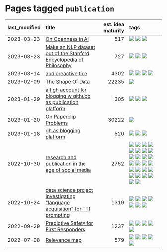 # Pages tagged `publication`

|last_modified|title|est. idea maturity|tags
|:---|:---|---:|:---|
|2023-03-23|[On Openness in AI](../on_openness_in_ai.md)|517|[![](https://img.shields.io/badge/tag-alignment-ea1833)](../tags/alignment.md) [![](https://img.shields.io/badge/tag-publication-4d35f9)](../tags/publication.md) [![](https://img.shields.io/badge/tag-publicgood-4aea2)](../tags/publicgood.md)|
|2023-03-23|[Make an NLP dataset out of the Stanford Encyclopedia of Philosophy](../sep_dataset.md)|727|[![](https://img.shields.io/badge/tag-dataset-112e27)](../tags/dataset.md) [![](https://img.shields.io/badge/tag-publication-4d35f9)](../tags/publication.md) [![](https://img.shields.io/badge/tag-wip-96f021)](../tags/wip.md)|
|2023-03-14|[audioreactive tide](../audioreactive_tide.md)|4302|[![](https://img.shields.io/badge/tag-animation-6a156e)](../tags/animation.md) [![](https://img.shields.io/badge/tag-completed-4a3565)](../tags/completed.md) [![](https://img.shields.io/badge/tag-experimental-eac1b9)](../tags/experimental.md) [![](https://img.shields.io/badge/tag-publication-4d35f9)](../tags/publication.md)|
|2023-02-09|[The Shape Of Data](../the_shape_of_data.md)|22235|[![](https://img.shields.io/badge/tag-publication-4d35f9)](../tags/publication.md)|
|2023-01-29|[alt gh account for blogging w githubb as publication platform](../alt_gh_account_for_blogging.md)|305|[![](https://img.shields.io/badge/tag-MILESTONE_POC-734214)](../tags/MILESTONE_POC.md) [![](https://img.shields.io/badge/tag-publication-4d35f9)](../tags/publication.md) [![](https://img.shields.io/badge/tag-wip-96f021)](../tags/wip.md)|
|2023-01-20|[On Paperclip Problems](../on_paperclip_problems.md)|30222|[![](https://img.shields.io/badge/tag-publication-4d35f9)](../tags/publication.md)|
|2023-01-18|[gh as blogging platform](../gh_as_blogging_platform.md)|520|[![](https://img.shields.io/badge/tag-publication-4d35f9)](../tags/publication.md) [![](https://img.shields.io/badge/tag-tooling-4bcfd8)](../tags/tooling.md) [![](https://img.shields.io/badge/tag-wip-96f021)](../tags/wip.md)|
|2022-10-30|[research and publication in the age of social media](../research-and-social.md)|2752|[![](https://img.shields.io/badge/tag-arxiv-dad82b)](../tags/arxiv.md) [![](https://img.shields.io/badge/tag-citation-35d420)](../tags/citation.md) [![](https://img.shields.io/badge/tag-corrections-32d44f)](../tags/corrections.md) [![](https://img.shields.io/badge/tag-credit-fe4dc)](../tags/credit.md) [![](https://img.shields.io/badge/tag-curation-d5ffe)](../tags/curation.md) [![](https://img.shields.io/badge/tag-discoverability-a68128)](../tags/discoverability.md) [![](https://img.shields.io/badge/tag-discussion-869bd0)](../tags/discussion.md) [![](https://img.shields.io/badge/tag-feed-b4243e)](../tags/feed.md) [![](https://img.shields.io/badge/tag-git-b7fb0)](../tags/git.md) [![](https://img.shields.io/badge/tag-github-b25b5)](../tags/github.md) [![](https://img.shields.io/badge/tag-historyofscience-76bb24)](../tags/historyofscience.md) [![](https://img.shields.io/badge/tag-mastodon-496a1)](../tags/mastodon.md) [![](https://img.shields.io/badge/tag-openreview-683f3)](../tags/openreview.md) [![](https://img.shields.io/badge/tag-paperswithcode-96bcc)](../tags/paperswithcode.md) [![](https://img.shields.io/badge/tag-platform-77485f)](../tags/platform.md) [![](https://img.shields.io/badge/tag-publication-4d35f9)](../tags/publication.md) [![](https://img.shields.io/badge/tag-reproducibility-e839f4)](../tags/reproducibility.md) [![](https://img.shields.io/badge/tag-research-b08442)](../tags/research.md) [![](https://img.shields.io/badge/tag-retractions-e6ab9)](../tags/retractions.md) [![](https://img.shields.io/badge/tag-search-abf295)](../tags/search.md) [![](https://img.shields.io/badge/tag-socialmedia-97a75e)](../tags/socialmedia.md) [![](https://img.shields.io/badge/tag-stackoverflow-29349d)](../tags/stackoverflow.md) [![](https://img.shields.io/badge/tag-subscription-50c04b)](../tags/subscription.md) [![](https://img.shields.io/badge/tag-transparency-ebbec3)](../tags/transparency.md) [![](https://img.shields.io/badge/tag-twitter-4072a1)](../tags/twitter.md) [![](https://img.shields.io/badge/tag-validation-7c795e)](../tags/validation.md)|
|2022-10-24|[data science project investigating "language acquisition" for TTI prompting](../tti_language_aqcuisition.md)|1319|[![](https://img.shields.io/badge/tag-alignment-ea1833)](../tags/alignment.md) [![](https://img.shields.io/badge/tag-dataset-112e27)](../tags/dataset.md) [![](https://img.shields.io/badge/tag-experimental-eac1b9)](../tags/experimental.md) [![](https://img.shields.io/badge/tag-prompting-a4124b)](../tags/prompting.md) [![](https://img.shields.io/badge/tag-publication-4d35f9)](../tags/publication.md) [![](https://img.shields.io/badge/tag-publicgood-4aea2)](../tags/publicgood.md) [![](https://img.shields.io/badge/tag-stability-2b1421)](../tags/stability.md)|
|2022-09-29|[Predictive Safety for First Responders](../safety-officer.md)|1237|[![](https://img.shields.io/badge/tag-completed-4a3565)](../tags/completed.md) [![](https://img.shields.io/badge/tag-dataset-112e27)](../tags/dataset.md) [![](https://img.shields.io/badge/tag-publication-4d35f9)](../tags/publication.md) [![](https://img.shields.io/badge/tag-publicgood-4aea2)](../tags/publicgood.md) [![](https://img.shields.io/badge/tag-wip-96f021)](../tags/wip.md)|
|2022-07-08|[Relevance map](../Relevance_map.md)|579|[![](https://img.shields.io/badge/tag-meta-1eefac)](../tags/meta.md) [![](https://img.shields.io/badge/tag-prompting-a4124b)](../tags/prompting.md) [![](https://img.shields.io/badge/tag-publication-4d35f9)](../tags/publication.md) [![](https://img.shields.io/badge/tag-stability-2b1421)](../tags/stability.md) [![](https://img.shields.io/badge/tag-tooling-4bcfd8)](../tags/tooling.md)|